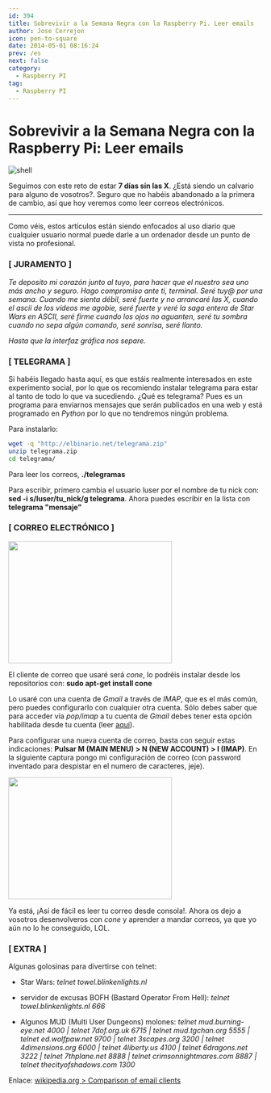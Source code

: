 ```yaml
---
id: 394
title: Sobrevivir a la Semana Negra con la Raspberry Pi. Leer emails
author: Jose Cerrejon
icon: pen-to-square
date: 2014-05-01 08:16:24
prev: /es
next: false
category:
  - Raspberry PI
tag:
  - Raspberry PI
---
```


# Sobrevivir a la Semana Negra con la Raspberry Pi: Leer emails

![shell](/images/2014/04/shell.jpg)

Seguimos con este reto de estar **7 días sin las X**. ¿Está siendo un calvario para alguno de vosotros?. Seguro que no habéis abandonado a la primera de cambio, así que hoy veremos como leer correos electrónicos.

- - -
Como véis, estos artículos están siendo enfocados al uso diario que cualquier usuario normal puede darle a un ordenador desde un punto de vista no profesional.

###  [ JURAMENTO ]

*Te deposito mi corazón junto al tuyo, para hacer que el nuestro sea uno más ancho y seguro. Hago compromiso ante ti, terminal. Seré tuy@ por una semana. Cuando me sienta débil, seré fuerte y no arrancaré las X, cuando el ascii de los vídeos me agobie, seré fuerte y veré la saga entera de Star Wars en ASCII, seré firme cuando los ojos no aguanten, seré tu sombra cuando no sepa algún comando, seré sonrisa, seré llanto.*

*Hasta que la interfaz gráfica nos separe.*
    
###  [ TELEGRAMA ]

Si habéis llegado hasta aquí, es que estáis realmente interesados en este experimento social, por lo que os recomiendo instalar telegrama para estar al tanto de todo lo que va sucediendo. ¿Qué es telegrama? Pues es un programa para enviarnos mensajes que serán publicados en una web y está programado en *Python* por lo que no tendremos ningún problema.

Para instalarlo:

```bash
wget -q "http://elbinario.net/telegrama.zip"
unzip telegrama.zip
cd telegrama/
```

Para leer los correos, **./telegramas**

Para escribir, primero cambia el usuario luser por el nombre de tu nick con: **sed -i s/luser/tu_nick/g telegrama**. Ahora puedes escribir en la lista con **telegrama "mensaje"**

###  [ CORREO ELECTRÓNICO ]

<a title="cone" rel="lightbox" href="/images/2014/04/cone.png"><img width="324" height="242" src="/images/2014/04/cone.png"></img></a>

El cliente de correo que usaré será *cone*, lo podréis instalar desde los repositorios con: **sudo apt-get install cone**

Lo usaré con una cuenta de *Gmail* a través de *IMAP*, que es el más común, pero puedes configurarlo con cualquier otra cuenta. Sólo debes saber que para acceder vía *pop/imap* a tu cuenta de *Gmail* debes tener esta opción habilitada desde tu cuenta (leer [aquí](https://support.google.com/mail/troubleshooter/1668960?hl=es#ts=1665119)).

Para configurar una nueva cuenta de correo, basta con seguir estas indicaciones: **Pulsar M (MAIN MENU) > N (NEW ACCOUNT) > I (IMAP)**. En la siguiente captura pongo mi configuración de correo (con password inventado para despistar en el numero de caracteres, jeje).
 
<a title="Configurando cone con Imap" rel="lightbox" href="/images/2014/04/cone2.png"><img width="324" height="242" src="/images/2014/04/cone2.png"></img></a>

Ya está, ¡Así de fácil es leer tu correo desde consola!. Ahora os dejo a vosotros desenvolveros con *cone* y aprender a mandar correos, ya que yo aún no lo he conseguido, LOL.

###  [ EXTRA ]

Algunas golosinas para divertirse con telnet:

* Star Wars: *telnet towel.blinkenlights.nl*

* servidor de excusas BOFH (Bastard Operator From Hell): *telnet towel.blinkenlights.nl 666*

* Algunos MUD (Multi User Dungeons) molones: *telnet mud.burning-eye.net 4000 | telnet 7dof.org.uk 6715 | telnet mud.tgchan.org 5555 | telnet ed.wolfpaw.net 9700 | telnet 3scapes.org 3200 | telnet 4dimensions.org 6000 | telnet 4liberty.us 4100 | telnet 6dragons.net 3222 | telnet 7thplane.net 8888 | telnet crimsonnightmares.com 8887 | telnet thecityofshadows.com 1300*      

Enlace: [wikipedia.org > Comparison of email clients](http://en.wikipedia.org/wiki/Comparison_of_email_clients)